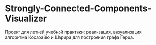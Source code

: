 # Strongly-Connected-Components-Visualizer
Проект для летней учебной практики: реализация, визуализация алгоритма Косарайю и Шарира для построения графа Герца.
